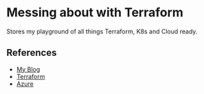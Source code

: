 # Messing about with Terraform 

Stores my playground of all things Terraform, K8s and Cloud ready.

## References

* [My Blog](https://perkss.github.io/#/DevOps#AZK8TERRA)
* [Terraform](https://github.com/terraform-providers/terraform-provider-azurerm/tree/master/examples/kubernetes/basic)
* [Azure](https://docs.microsoft.com/en-us/azure/terraform/terraform-create-k8s-cluster-with-tf-and-aks)